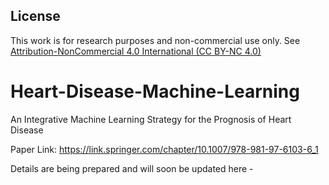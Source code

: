 ## License

This work is for research purposes and non-commercial use only. See [Attribution-NonCommercial 4.0 International (CC BY-NC 4.0)](https://creativecommons.org/licenses/by-nc/4.0/)


# Heart-Disease-Machine-Learning
An Integrative Machine Learning Strategy for the Prognosis of Heart Disease

Paper Link: https://link.springer.com/chapter/10.1007/978-981-97-6103-6_1 <br>

Details are being prepared and will soon be updated here - 
